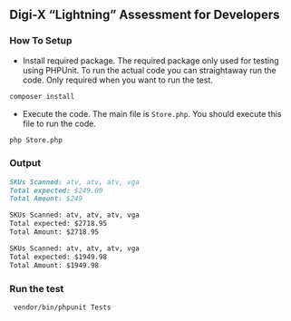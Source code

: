 ## Digi-X “Lightning” Assessment for Developers

### How To Setup

- Install required package. The required package only used for testing using PHPUnit. To run the actual code you can straightaway
run the code. Only required when you want to run the test.
```markdown
composer install
```

- Execute the code. The main file is `Store.php`. You should execute this file to run the code.
```markdown
php Store.php
```

### Output
```markdown
SKUs Scanned: atv, atv, atv, vga
Total expected: $249.00
Total Amount: $249

SKUs Scanned: atv, atv, atv, vga
Total expected: $2718.95
Total Amount: $2718.95

SKUs Scanned: atv, atv, atv, vga
Total expected: $1949.98
Total Amount: $1949.98
```

### Run the test
```markdown
 vendor/bin/phpunit Tests
```